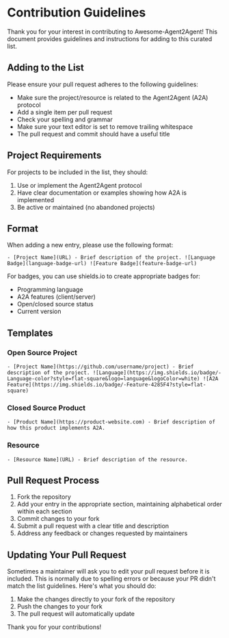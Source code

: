 # Contribution Guidelines

Thank you for your interest in contributing to Awesome-Agent2Agent! This document provides guidelines and instructions for adding to this curated list.

## Adding to the List

Please ensure your pull request adheres to the following guidelines:

- Make sure the project/resource is related to the Agent2Agent (A2A) protocol
- Add a single item per pull request
- Check your spelling and grammar
- Make sure your text editor is set to remove trailing whitespace
- The pull request and commit should have a useful title

## Project Requirements

For projects to be included in the list, they should:

1. Use or implement the Agent2Agent protocol
2. Have clear documentation or examples showing how A2A is implemented
3. Be active or maintained (no abandoned projects)

## Format

When adding a new entry, please use the following format:

```
- [Project Name](URL) - Brief description of the project. ![Language Badge](language-badge-url) ![Feature Badge](feature-badge-url)
```

For badges, you can use shields.io to create appropriate badges for:
- Programming language
- A2A features (client/server)
- Open/closed source status
- Current version

## Templates

### Open Source Project
```
- [Project Name](https://github.com/username/project) - Brief description of the project. ![Language](https://img.shields.io/badge/-Language-color?style=flat-square&logo=language&logoColor=white) ![A2A Feature](https://img.shields.io/badge/-Feature-4285F4?style=flat-square)
```

### Closed Source Product
```
- [Product Name](https://product-website.com) - Brief description of how this product implements A2A.
```

### Resource
```
- [Resource Name](URL) - Brief description of the resource.
```

## Pull Request Process

1. Fork the repository
2. Add your entry in the appropriate section, maintaining alphabetical order within each section
3. Commit changes to your fork
4. Submit a pull request with a clear title and description
5. Address any feedback or changes requested by maintainers

## Updating Your Pull Request

Sometimes a maintainer will ask you to edit your pull request before it is included. This is normally due to spelling errors or because your PR didn't match the list guidelines. Here's what you should do:

1. Make the changes directly to your fork of the repository
2. Push the changes to your fork
3. The pull request will automatically update

Thank you for your contributions! 